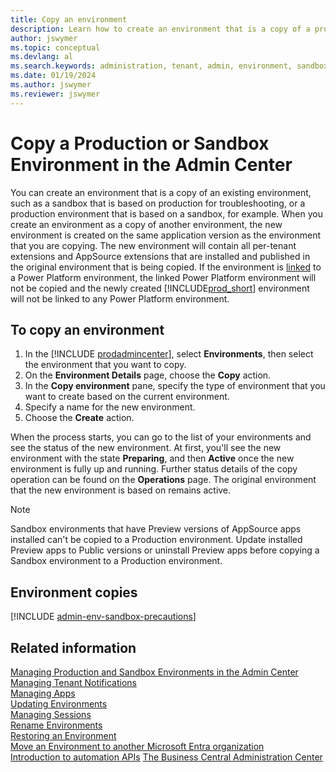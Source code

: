 ```yaml
---
title: Copy an environment
description: Learn how to create an environment that is a copy of a production or sandbox environment.
author: jswymer
ms.topic: conceptual
ms.devlang: al
ms.search.keywords: administration, tenant, admin, environment, sandbox, copy
ms.date: 01/19/2024
ms.author: jswymer
ms.reviewer: jswymer
---
```


# Copy a Production or Sandbox Environment in the Admin Center

You can create an environment that is a copy of an existing environment, such as a sandbox that is based on production for troubleshooting, or a production environment that is based on a sandbox, for example. When you create an environment as a copy of another environment, the new environment is created on the same application version as the environment that you are copying. The new environment will contain all per-tenant extensions and AppSource extensions that are installed and published in the original environment that is being copied. If the environment is [linked](tenant-admin-center-environments.md#linked-power-platform-environment) to a Power Platform environment, the linked Power Platform environment will not be copied and the newly created [!INCLUDE[prod_short](../developer/includes/prod_short.md)] environment will not be linked to any Power Platform environment.

## To copy an environment

1. In the [!INCLUDE [prodadmincenter](../developer/includes/prodadmincenter.md)], select **Environments**, then select the environment that you want to copy.
2. On the **Environment Details** page, choose the **Copy** action.
3. In the **Copy environment** pane, specify the type of environment that you want to create based on the current environment.
4. Specify a name for the new environment.
5. Choose the **Create** action.

When the process starts, you can go to the list of your environments and see the status of the new environment. At first, you'll see the new environment with the state **Preparing**, and then **Active** once the new environment is fully up and running. Further status details of the copy operation can be found on the **Operations** page. The original environment that the new environment is based on remains active.

> [!NOTE]
> Sandbox environments that have Preview versions of AppSource apps installed can't be copied to a Production environment. Update installed Preview apps to Public versions or uninstall Preview apps before copying a Sandbox environment to a Production environment.

## Environment copies

[!INCLUDE [admin-env-sandbox-precautions](../developer/includes/admin-env-sandbox-precautions.md)]

## Related information

[Managing Production and Sandbox Environments in the Admin Center](tenant-admin-center-environments.md)  
[Managing Tenant Notifications](tenant-admin-center-notifications.md)  
[Managing Apps](tenant-admin-center-manage-apps.md)  
[Updating Environments](tenant-admin-center-update-management.md)  
[Managing Sessions](tenant-admin-center-manage-sessions.md)  
[Rename Environments](tenant-admin-center-environments-rename.md)  
[Restoring an Environment](tenant-admin-center-backup-restore.md)  
[Move an Environment to another Microsoft Entra organization](tenant-admin-center-environments-move.md)  
[Introduction to automation APIs](itpro-introduction-to-automation-apis.md)
[The Business Central Administration Center](tenant-admin-center.md)  
